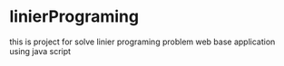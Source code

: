 linierPrograming
================

this is project for solve linier programing problem web base application using java script
